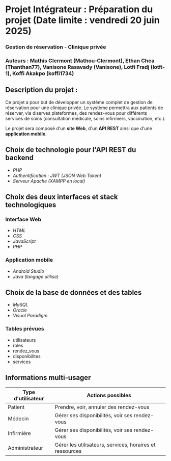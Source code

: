 # Projet Intégrateur : Préparation du projet (Date limite : vendredi 20 juin 2025)

### Gestion de réservation - Clinique privée
### Auteurs : Mathis Clermont (Mathou-Clermont), Ethan Chea (Thanthan77), Vanisone Rasavady (Vanisone), Lotfi Fradj (lotfi-1), Koffi Akakpo (koffi1734) 

##  Description du projet : 
Ce projet a pour but de développer un système complet de gestion de réservation pour une clinique privée.
Le système permettra aux patients de réserver, via diserves plateformes, des rendez-vous pour différents services de soins (consultation médicale, soins infirmiers, vaccination, etc.).

Le projet sera composé d'un **site Web**, d'un **API REST** ainsi que d'une **application mobile**.


## Choix de technologie pour l'API REST du backend

- *PHP*
- *Authentification : JWT (JSON Web Token)*
- *Serveur Apache (XAMPP en local)*

## Choix des deux interfaces et stack technologiques

### Interface Web

- *HTML* 
- *CSS*
- *JavaScript* 
- *PHP*

### Application mobile

- *Android Studio*
- *Java (langage utilisé)*

## Choix de la base de données et des tables

- *MySQL*
- *Oracle* 
- *Visual Paradigm*

### Tables prévues

- utilisateurs
- roles
- rendez_vous
- disponibilites
- services

## Informations multi-usager

| Type d'utilisateur | Actions possibles |
|--------------------|-------------------|
| Patient            | Prendre, voir, annuler des rendez-vous |
| Médecin            | Gérer ses disponibilités, voir ses rendez-vous |
| Infirmière         | Gérer ses disponibilités, voir ses rendez-vous |
| Administrateur     | Gérer les utilisateurs, services, horaires et ressources |
